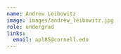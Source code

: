 ```yaml
---
name: Andrew Leibowitz
image: images/andrew_leibowitz.jpg
role: undergrad
links:
  email: apl85@cornell.edu
---
```

